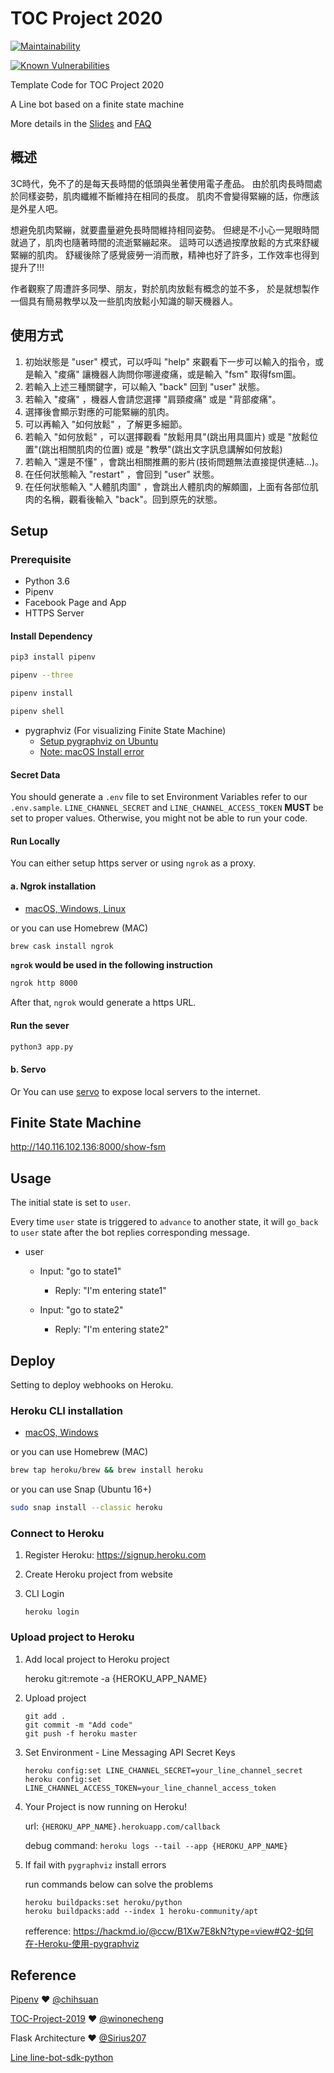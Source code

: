 # TOC Project 2020

[![Maintainability](https://api.codeclimate.com/v1/badges/dc7fa47fcd809b99d087/maintainability)](https://codeclimate.com/github/NCKU-CCS/TOC-Project-2020/maintainability)

[![Known Vulnerabilities](https://snyk.io/test/github/NCKU-CCS/TOC-Project-2020/badge.svg)](https://snyk.io/test/github/NCKU-CCS/TOC-Project-2020)


Template Code for TOC Project 2020

A Line bot based on a finite state machine

More details in the [Slides](https://hackmd.io/@TTW/ToC-2019-Project#) and [FAQ](https://hackmd.io/s/B1Xw7E8kN)

## 概述
3C時代，免不了的是每天長時間的低頭與坐著使用電子產品。
由於肌肉長時間處於同樣姿勢，肌肉纖維不斷維持在相同的長度。
肌肉不會變得緊繃的話，你應該是外星人吧。

想避免肌肉緊繃，就要盡量避免長時間維持相同姿勢。
但總是不小心一晃眼時間就過了，肌肉也隨著時間的流逝緊繃起來。
這時可以透過按摩放鬆的方式來舒緩緊繃的肌肉。
舒緩後除了感覺疲勞一消而散，精神也好了許多，工作效率也得到提升了!!!

作者觀察了周遭許多同學、朋友，對於肌肉放鬆有概念的並不多，
於是就想製作一個具有簡易教學以及一些肌肉放鬆小知識的聊天機器人。



## 使用方式
1. 初始狀態是 "user" 模式，可以呼叫 "help" 來觀看下一步可以輸入的指令，或是輸入 "痠痛" 讓機器人詢問你哪邊痠痛，或是輸入 "fsm" 取得fsm圖。
2. 若輸入上述三種關鍵字，可以輸入 "back" 回到 "user" 狀態。
3. 若輸入 "痠痛" ，機器人會請您選擇 "肩頸痠痛" 或是 "背部痠痛"。
4. 選擇後會顯示對應的可能緊繃的肌肉。
5. 可以再輸入 "如何放鬆" ，了解更多細節。
6. 若輸入 "如何放鬆" ，可以選擇觀看 "放鬆用具"(跳出用具圖片) 或是 "放鬆位置"(跳出相關肌肉的位置) 或是 "教學"(跳出文字訊息講解如何放鬆)
7. 若輸入 "還是不懂" ，會跳出相關推薦的影片(技術問題無法直接提供連結...)。
8. 在任何狀態輸入 "restart" ，會回到 "user" 狀態。
9. 在任何狀態輸入 "人體肌肉圖" ，會跳出人體肌肉的解頗圖，上面有各部位肌肉的名稱，觀看後輸入 "back"。回到原先的狀態。



## Setup

### Prerequisite
* Python 3.6
* Pipenv
* Facebook Page and App
* HTTPS Server

#### Install Dependency
```sh
pip3 install pipenv

pipenv --three

pipenv install

pipenv shell
```

* pygraphviz (For visualizing Finite State Machine)
    * [Setup pygraphviz on Ubuntu](http://www.jianshu.com/p/a3da7ecc5303)
	* [Note: macOS Install error](https://github.com/pygraphviz/pygraphviz/issues/100)


#### Secret Data
You should generate a `.env` file to set Environment Variables refer to our `.env.sample`.
`LINE_CHANNEL_SECRET` and `LINE_CHANNEL_ACCESS_TOKEN` **MUST** be set to proper values.
Otherwise, you might not be able to run your code.

#### Run Locally
You can either setup https server or using `ngrok` as a proxy.

#### a. Ngrok installation
* [ macOS, Windows, Linux](https://ngrok.com/download)

or you can use Homebrew (MAC)
```sh
brew cask install ngrok
```

**`ngrok` would be used in the following instruction**

```sh
ngrok http 8000
```

After that, `ngrok` would generate a https URL.

#### Run the sever

```sh
python3 app.py
```

#### b. Servo

Or You can use [servo](http://serveo.net/) to expose local servers to the internet.


## Finite State Machine
http://140.116.102.136:8000/show-fsm

## Usage
The initial state is set to `user`.

Every time `user` state is triggered to `advance` to another state, it will `go_back` to `user` state after the bot replies corresponding message.

* user
	* Input: "go to state1"
		* Reply: "I'm entering state1"

	* Input: "go to state2"
		* Reply: "I'm entering state2"

## Deploy
Setting to deploy webhooks on Heroku.

### Heroku CLI installation

* [macOS, Windows](https://devcenter.heroku.com/articles/heroku-cli)

or you can use Homebrew (MAC)
```sh
brew tap heroku/brew && brew install heroku
```

or you can use Snap (Ubuntu 16+)
```sh
sudo snap install --classic heroku
```

### Connect to Heroku

1. Register Heroku: https://signup.heroku.com

2. Create Heroku project from website

3. CLI Login

	`heroku login`

### Upload project to Heroku

1. Add local project to Heroku project

	heroku git:remote -a {HEROKU_APP_NAME}

2. Upload project

	```
	git add .
	git commit -m "Add code"
	git push -f heroku master
	```

3. Set Environment - Line Messaging API Secret Keys

	```
	heroku config:set LINE_CHANNEL_SECRET=your_line_channel_secret
	heroku config:set LINE_CHANNEL_ACCESS_TOKEN=your_line_channel_access_token
	```

4. Your Project is now running on Heroku!

	url: `{HEROKU_APP_NAME}.herokuapp.com/callback`

	debug command: `heroku logs --tail --app {HEROKU_APP_NAME}`

5. If fail with `pygraphviz` install errors

	run commands below can solve the problems
	```
	heroku buildpacks:set heroku/python
	heroku buildpacks:add --index 1 heroku-community/apt
	```

	refference: https://hackmd.io/@ccw/B1Xw7E8kN?type=view#Q2-如何在-Heroku-使用-pygraphviz

## Reference
[Pipenv](https://medium.com/@chihsuan/pipenv-更簡單-更快速的-python-套件管理工具-135a47e504f4) ❤️ [@chihsuan](https://github.com/chihsuan)

[TOC-Project-2019](https://github.com/winonecheng/TOC-Project-2019) ❤️ [@winonecheng](https://github.com/winonecheng)

Flask Architecture ❤️ [@Sirius207](https://github.com/Sirius207)

[Line line-bot-sdk-python](https://github.com/line/line-bot-sdk-python/tree/master/examples/flask-echo)
